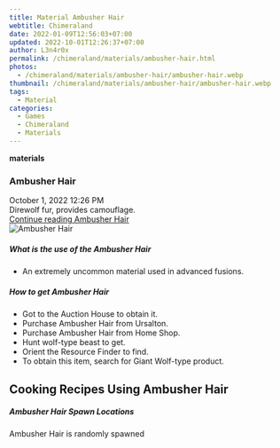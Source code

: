 ```yaml
---
title: Material Ambusher Hair
webtitle: Chimeraland
date: 2022-01-09T12:56:03+07:00
updated: 2022-10-01T12:26:37+07:00
author: L3n4r0x
permalink: /chimeraland/materials/ambusher-hair.html
photos:
  - /chimeraland/materials/ambusher-hair/ambusher-hair.webp
thumbnail: /chimeraland/materials/ambusher-hair/ambusher-hair.webp
tags:
  - Material
categories:
  - Games
  - Chimeraland
  - Materials
---
```


<section id="bootstrap-wrapper">
  <link
    rel="stylesheet"
    href="https://cdn.statically.io/gh/dimaslanjaka/Web-Manajemen/40ac3225/css/bootstrap-4.5-wrapper.css"
  />
  <div
    class="row g-0 border rounded overflow-hidden flex-md-row mb-4 shadow-sm position-relative"
  >
    <div class="col p-4 d-flex flex-column position-static">
      <strong class="d-inline-block mb-2 text-success">materials</strong>
      <h3 class="mb-0">Ambusher Hair</h3>
      <div class="mb-1 text-muted">October 1, 2022 12:26 PM</div>
      <div class="mb-2 border p-1">Direwolf fur, provides camouflage.</div>
      <a
        href="/chimeraland/materials/ambusher-hair.html"
        class="stretched-link d-none"
        >Continue reading Ambusher Hair</a
      >
    </div>
    <div class="col-auto d-none d-lg-block">
      <img
        src="/chimeraland/materials/ambusher-hair/ambusher-hair.webp"
        alt="Ambusher Hair"
      />
    </div>
  </div>
  <div class="row">
    <div class="col-lg-6 col-12 mb-2">
      <div class="card">
        <div class="card-body">
          <h5 class="card-title">What is the use of the Ambusher Hair</h5>
          <div class="card-text">
            <ul>
              <li>An extremely uncommon material used in advanced fusions.</li>
            </ul>
          </div>
        </div>
      </div>
    </div>
    <div class="col-lg-6 col-12 mb-2">
      <div class="card">
        <div class="card-body">
          <h5 class="card-title">How to get Ambusher Hair</h5>
          <div class="card-text">
            <ul>
              <li>Got to the Auction House to obtain it.</li>
              <li>Purchase Ambusher Hair from Ursalton.</li>
              <li>Purchase Ambusher Hair from Home Shop.</li>
              <li>Hunt wolf-type beast to get.</li>
              <li>Orient the Resource Finder to find.</li>
              <li>To obtain this item, search for Giant Wolf-type product.</li>
            </ul>
          </div>
        </div>
      </div>
    </div>
    <div class="col-lg-6 col-12 mb-2">
      <h2 id="cookable">Cooking Recipes Using Ambusher Hair</h2>
    </div>
    <div class="col-12 mb-2">
      <h5>Ambusher Hair Spawn Locations</h5>
      <p>Ambusher Hair is randomly spawned</p>
    </div>
  </div>
</section>